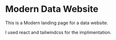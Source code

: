 # Modern Data Website
This is a Modern landing page for a data website.

I used react and tailwindcss for the implimentation.
